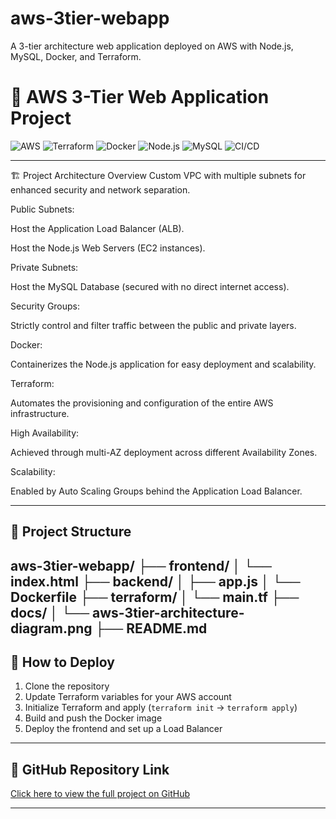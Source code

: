 # aws-3tier-webapp
A 3-tier architecture web application deployed on AWS with Node.js, MySQL, Docker, and Terraform.

# 🚀 AWS 3-Tier Web Application Project

![AWS](https://img.shields.io/badge/AWS-Cloud-orange)
![Terraform](https://img.shields.io/badge/Terraform-IaC-blueviolet)
![Docker](https://img.shields.io/badge/Docker-Containerization-blue)
![Node.js](https://img.shields.io/badge/Node.js-Backend-green)
![MySQL](https://img.shields.io/badge/MySQL-Database-lightblue)
![CI/CD](https://img.shields.io/badge/GitHub%20Actions-CI%2FCD-blue)

---

🏗️ Project Architecture Overview
Custom VPC with multiple subnets for enhanced security and network separation.

Public Subnets:

Host the Application Load Balancer (ALB).

Host the Node.js Web Servers (EC2 instances).

Private Subnets:

Host the MySQL Database (secured with no direct internet access).

Security Groups:

Strictly control and filter traffic between the public and private layers.

Docker:

Containerizes the Node.js application for easy deployment and scalability.

Terraform:

Automates the provisioning and configuration of the entire AWS infrastructure.

High Availability:

Achieved through multi-AZ deployment across different Availability Zones.

Scalability:

Enabled by Auto Scaling Groups behind the Application Load Balancer.

---

## 📂 Project Structure

aws-3tier-webapp/ ├── frontend/ │ └── index.html ├── backend/ │ ├── app.js │ └── Dockerfile ├── terraform/ │ └── main.tf ├── docs/ │ └── aws-3tier-architecture-diagram.png ├── README.md
---

## 🚀 How to Deploy

1. Clone the repository
2. Update Terraform variables for your AWS account
3. Initialize Terraform and apply (`terraform init` → `terraform apply`)
4. Build and push the Docker image
5. Deploy the frontend and set up a Load Balancer

---

## 🔗 GitHub Repository Link

[Click here to view the full project on GitHub](https://github.com/bewran/aws-3tier-webapp)

---
